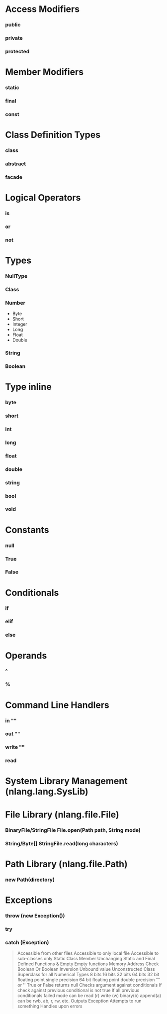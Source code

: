 # Access Modifiers
### public
### private
### protected 
    
# Member Modifiers
### static
### final
### const

# Class Definition Types
### class
### abstract
### facade

# Logical Operators
### is
### or
### not

# Types
### NullType  
### Class
### Number
- Byte
- Short
- Integer
- Long
- Float
- Double
### String
### Boolean

# Type inline
### byte
### short
### int
### long
### float
### double
### string
### bool
### void

# Constants
### null
### True
### False

# Conditionals
### if
### elif
### else

# Operands
### ^
### %

# Command Line Handlers
### in ""
### out ""
### write ""
### read #

# System Library Management (nlang.lang.SysLib)


# File Library (nlang.file.File)
### BinaryFile/StringFile File.open(Path path, String mode)
### String/Byte[] StringFile.read(long characters)
    
# Path Library (nlang.file.Path)
### new Path(directory)

# Exceptions
### throw (new Exception())
### try
### catch (Exception)


>Accessible from other files
>Accessible to only local file
>Accessible to sub-classes only
>Static Class Member
>Unchanging
>Static and Final
>Defined
>Functions & Empty
>Empty functions
>Memory Address Check
>Boolean Or
>Boolean Inversion
>Unbound value
>Unconstructed Class
>Superclass for all Numerical Types
>8  bits
>16 bits
>32 bits
>64 bits
>32 bit floating point single precision
>64 bit floating point double precision
>"" or ''
>True or False
>returns null
>Checks argument against conditionals
>If check against previous conditional is not true
>If all previous conditionals failed
>mode can be read (r) write (w) binary(b) append(a) can be rwb, ab, r, rw, etc.
>Outputs Exception
>Attempts to run something
>Handles upon errors
